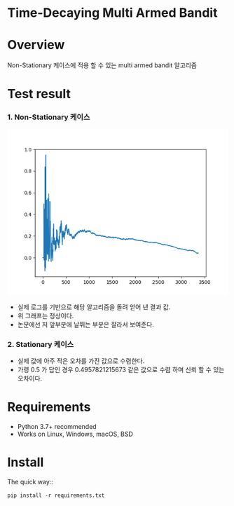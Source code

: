 # Time-Decaying Multi Armed Bandit


Overview
========

Non-Stationary 케이스에 적용 할 수 있는 multi armed bandit 알고리즘

Test result
========
### 1. Non-Stationary 케이스
![시간에 따른 기사의 인기도 하락 그래프](non-stationary.png)
- 실제 로그를 기반으로 해당 알고리즘을 돌려 얻어 낸 결과 값.
- 위 그래프는 정상이다.
- 논문에선 저 앞부분에 날뛰는 부분은 잘라서 보여준다.

### 2. Stationary 케이스
- 실제 값에 아주 작은 오차를 가진 값으로 수렴한다.
- 가령 0.5 가 답인 경우 0.4957821215673 같은 값으로 수렴 하며 신뢰 할 수 있는 오차이다.


Requirements
============

* Python 3.7+ recommended
* Works on Linux, Windows, macOS, BSD

Install
=======

The quick way::

    pip install -r requirements.txt
